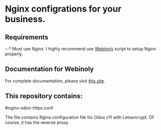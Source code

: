 # Nginx configrations for your business.

Requirements
---
--* Must use Nginx.
I highly recommend use [Webinoly](https://github.com/QROkes/webinoly) script to setup Nginx properly.

Documentation for Webinoly
---
For complete documentation, please visit [this site](https://webinoly.com/en/).

This repository contains:
---
#nginx-odoo-https.conf

The file contains Nginx configuration file for Odoo v11 with Letsencrypt. Of course, it has the reverse proxy.
